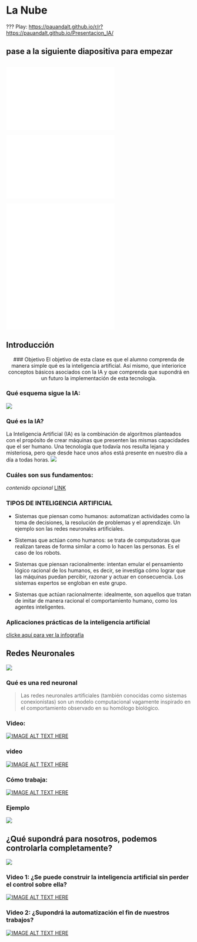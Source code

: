 # La Nube
???
Play: https://pauandalt.github.io/r/r?https://pauandalt.github.io/Presentacion_IA/
## pase a la siguiente diapositiva para empezar

## 
![](data:image/png;base64,iVBORw0KGgoAAAANSUhEUgAAAScAAACrCAMAAAATgapkAAAAA1BMVEX///+nxBvIAAAASElEQVR4nO3BMQEAAADCoPVPbQZ/oAAAAAAAAAAAAAAAAAAAAAAAAAAAAAAAAAAAAAAAAAAAAAAAAAAAAAAAAAAAAAAAAAA+A8W4AAH7AbJ4AAAAAElFTkSuQmCC)

![](data:image/png;base64,iVBORw0KGgoAAAANSUhEUgAAAScAAACrCAMAAAATgapkAAAAA1BMVEX///+nxBvIAAAASElEQVR4nO3BMQEAAADCoPVPbQZ/oAAAAAAAAAAAAAAAAAAAAAAAAAAAAAAAAAAAAAAAAAAAAAAAAAAAAAAAAAAAAAAAAAA+A8W4AAH7AbJ4AAAAAElFTkSuQmCC)

![](data:image/png;base64,iVBORw0KGgoAAAANSUhEUgAAAScAAACrCAMAAAATgapkAAAAA1BMVEX///+nxBvIAAAASElEQVR4nO3BMQEAAADCoPVPbQZ/oAAAAAAAAAAAAAAAAAAAAAAAAAAAAAAAAAAAAAAAAAAAAAAAAAAAAAAAAAAAAAAAAAA+A8W4AAH7AbJ4AAAAAElFTkSuQmCC)
![](data:image/png;base64,iVBORw0KGgoAAAANSUhEUgAAAScAAACrCAMAAAATgapkAAAAA1BMVEX///+nxBvIAAAASElEQVR4nO3BMQEAAADCoPVPbQZ/oAAAAAAAAAAAAAAAAAAAAAAAAAAAAAAAAAAAAAAAAAAAAAAAAAAAAAAAAAAAAAAAAAA+A8W4AAH7AbJ4AAAAAElFTkSuQmCC)

## Introducción 
<p align="center">
###  Objetivo
El objetivo de esta clase es que el alumno comprenda de manera simple qué es la inteligencia artificial. Así mismo, que interiorice conceptos básicos asociados con la IA y que comprenda que supondrá en un futuro la implementación de esta tecnología.
  
### Qué esquema sigue la IA:
![](https://pauandalt.github.io/Inteligencia_Artificial/algorithm2orange.1.jpg)

### Qué es la IA?

La Inteligencia Artificial (IA) es la combinación de algoritmos planteados con el propósito de crear máquinas que presenten las mismas capacidades que el ser humano. Una tecnología que todavía nos resulta lejana y misteriosa, pero que desde hace unos años está presente en nuestro día a día a todas horas.
![](https://www.iberdrola.com/wcorp/gc/prod/es_ES/comunicacion/inteligencia_artificial_1_res/Inteligencia_746x419.jpeg)

### Cuáles son sus fundamentos:

*contenido opcional* [LINK](http://intartificialdcarolinamolina.blogspot.com/2015/11/fundamentos-de-la-inteligencia.html)


### TIPOS DE INTELIGENCIA ARTIFICIAL

+ Sistemas que piensan como humanos: automatizan actividades como la toma de decisiones, la resolución de problemas y el aprendizaje. Un ejemplo son las redes neuronales artificiales.

+ Sistemas que actúan como humanos: se trata de computadoras que realizan tareas de forma similar a como lo hacen las personas. Es el caso de los robots.

+ Sistemas que piensan racionalmente: intentan emular el pensamiento lógico racional de los humanos, es decir, se investiga cómo lograr que las máquinas puedan percibir, razonar y actuar en consecuencia. Los sistemas expertos se engloban en este grupo.

+ Sistemas que actúan racionalmente: idealmente, son aquellos que tratan de imitar de manera racional el comportamiento humano, como los agentes inteligentes.

### Aplicaciones prácticas de la inteligencia artificial

[clicke aquí para ver la infografía](https://www.iberdrola.com/wcorp/gc/prod/es_ES/comunicacion/docs/Infografia_inteligencia_artificial.pdf)

## Redes Neuronales

![](https://i2.wp.com/blogthinkbig.com/wp-content/uploads/2019/04/artificial-neural-network-3501528_1920-e1556181012867.png?resize=610%2C225&ssl=1)

### Qué es una red neuronal

> Las redes neuronales artificiales (también conocidas como sistemas conexionistas) son un modelo computacional vagamente inspirado en el comportamiento observado en su homólogo biológico.

### Video: 

[![IMAGE ALT TEXT HERE](https://pauandalt.github.io/Inteligencia_Artificial/video_explicaci%C3%B3n_Sencillo_RedN.PNG)](https://www.zdnet.com/article/top-cloud-providers-2018-how-aws-microsoft-google-ibm-oracle-alibaba-stack-up/)

### video 
[![IMAGE ALT TEXT HERE](https://pauandalt.github.io/Inteligencia_Artificial/video_explicaci%C3%B3n_Sencillo_RedN.PNG)](https://www.youtube.com/watch?v=6vwfT3-mBBw)

### Cómo trabaja:

[![IMAGE ALT TEXT HERE](https://pauandalt.github.io/Inteligencia_Artificial/Video_Red_Neuronal.PNG)](https://www.youtube.com/watch?v=aircAruvnKk&list=PLZHQObOWTQDNU6R1_67000Dx_ZCJB-3pi)


### Ejemplo

![](https://pauandalt.github.io/Inteligencia_Artificial/Ejemplo_Red_Neuronal.PNG)

## ¿Qué supondrá para nosotros, podemos controlarla completamente?

![](https://pauandalt.github.io/La_Nube/Piramide%20Saas_Isaas_Paas.PNG)

### Video 1: ¿Se puede construir la inteligencia artificial sin perder el control sobre ella?

[![IMAGE ALT TEXT HERE](https://pauandalt.github.io/Inteligencia_Artificial/Video_TED.PNG)](https://www.ted.com/talks/sam_harris_can_we_build_ai_without_losing_control_over_it/up-next?referrer=playlist-talks_on_artificial_intelligen)

### Video 2: ¿Supondrá la automatización el fin de nuestros trabajos?

[![IMAGE ALT TEXT HERE](https://pauandalt.github.io/Inteligencia_Artificial/Video_TED2.PNG)](https://www.ted.com/talks/david_autor_why_are_there_still_so_many_jobs/up-next)
